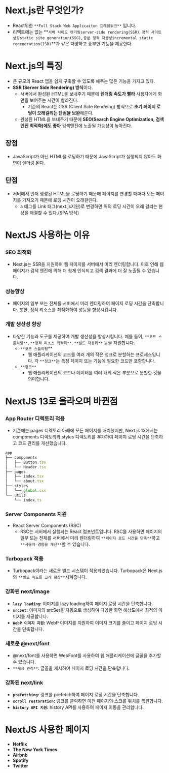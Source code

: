 # **Next.js란 무엇인가?**

- React위한 `**Full Stack Web Applicaiton 프레임워크**` 입니다.
- 리액트에는 없는 **`서버 사이드 렌더링server-side rendering(SSR)`, `정적 사이트 생성static site generation(SSG)`, `증분 정적 재생성incremental static regeneration(ISR)`**과 같은 다양하고 풍부한 기능을 제공한다.

# **Next.js의 특징**

- 큰 규모의 React 앱을 쉽게 구축할 수 있도록 해주는 많은 기능을 가지고 있다.
- **SSR (Server Side Rendering) 방식**이다.
  - 서버에서 완성된 HTML을 보내주기 때문에 **렌더링 속도가 빨라** 사용자에게 화면을 보여주는 시간이 빨라진다.
    - 기존의 React는 CSR (Client Side Rendeing) 방식으로 **초기 페이지 로딩이 오래걸리는 단점을 보완**해준다.
  - 완성된 HTML을 보내주기 때문에 **SEO(Search Engine Optimization, 검색 엔진 최적화)에도 좋아** 검색엔진에 노출될 가능성이 높아진다.

## 장점

- JavaScript가 아닌 HTML을 로딩하기 때문에 JavaScript가 실행되지 않아도 화면이 렌더링 된다.

## 단점

- 서버에서 먼저 생성된 HTML을 로딩하기 때문에 페이지를 변경할 때마다 모든 페이지를 가져오기 때문에 로딩 시간이 오래걸린다.
  - a 태그를 Link 태그(next.js지원)로 변경하면 위의 로딩 시간이 오래 걸리는 현상을 해결할 수 있다.(SPA 방식)

# NextJS 사용하는 이유

### **SEO 최적화**

- Next.js는 SSR을 지원하여 웹 페이지를 서버에서 미리 렌더링합니다. 이로 인해 웹 페이지가 검색 엔진에 의해 더 쉽게 인식되고 검색 결과에 더 잘 노출될 수 있습니다.

### 성능향상

- 페이지의 일부 또는 전체를 서버에서 미리 렌더링하여 페이지 로딩 시간을 단축합니다. 또한, 정적 리소스를 최적화하여 성능을 향상시킵니다.

### 개발 생산성 향상

- 다양한 기능과 도구를 제공하여 개발 생산성을 향상시킵니다. 예를 들어, `**코드 스플리팅**`, `**정적 리소스 최적화**`, `**빌드 자동화**` 등을 지원합니다.
  - `**코드 스플리팅`\*\*
    - 웹 애플리케이션의 코드를 여러 개의 작은 청크로 분할하는 프로세스입니다. 각 `**청크**`는 특정 페이지 또는 기능에 필요한 코드만 포함합니다.
  - `**청크**`
    - 웹 애플리케이션의 코드나 데이터를 여러 개의 작은 부분으로 분할한 것을 의미합니다.

# NextJS 13로 올라오며 바뀐점

### App Router 디렉토리 적용

- 기존에는 pages 디렉토리 아래에 모든 페이지를 배치했지만, Next.js 13에서는 components 디렉토리와 styles 디렉토리를 추가하여 페이지 로딩 시간을 단축하고 코드 관리를 개선했습니다.

```jsx
app
├── components
│   ├── Button.tsx
│   └── Header.tsx
├── pages
│   ├── index.tsx
│   └── about.tsx
├── styles
│   └── global.css
└── utils
    └── index.ts
```

### Server Components 지원

- React Server Components (RSC)
  - RSC는 서버에서 실행되는 React 컴포넌트입니다. RSC를 사용하면 페이지의 일부 또는 전체를 서버에서 미리 렌더링하여 `**페이지 로드 시간을 단축**`하고 `**사용자 경험을 개선**`할 수 있습니다.

### Turbopack 적용

- Turbopack이라는 새로운 빌드 시스템이 적용되었습니다. Turbopack은 Next.js의 `**빌드 속도를 크게 향상**`시켜줍니다.

### 강화된 next/image

- **`lazy loading`:** 이미지를 lazy loading하여 페이지 로딩 시간을 단축합니다.
- **`srcSet`:** 이미지의 srcSet을 자동으로 생성하여 다양한 화면 해상도에서 최적의 이미지를 제공합니다.
- **`WebP 이미지 지원`:** WebP 이미지를 지원하여 이미지 크기를 줄이고 페이지 로딩 시간을 단축합니다.

### 새로운 @next/font

- @next/font를 사용하면 WebFont를 사용하여 웹 애플리케이션에 글꼴을 추가할 수 있습니다.
- `**캐시 관리**`: 글꼴을 캐시하여 페이지 로딩 시간을 단축합니다.

### 강화된 next/link

- **`prefetching`:** 링크를 prefetch하여 페이지 로딩 시간을 단축합니다.
- **`scroll restoration`:** 링크를 클릭하면 이전 페이지의 스크롤 위치를 복원합니다.
- **`history API 지원`:** history API를 사용하여 페이지 이동을 관리합니다.

# NextJS 사용한 페이지

- **Netflix**
- **The New York Times**
- **Airbnb**
- **Spotify**
- **Twitter**
